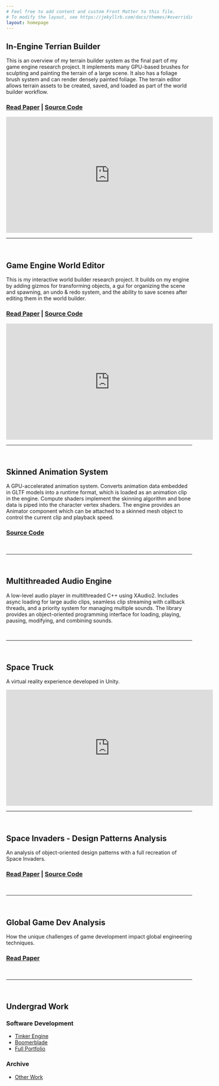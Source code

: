 ```yaml
---
# Feel free to add content and custom Front Matter to this file.
# To modify the layout, see https://jekyllrb.com/docs/themes/#overriding-theme-defaults
layout: homepage
---
```


<!-- Content -->

## In-Engine Terrian Builder
This is an overview of my terrain builder system as the final part of my game engine research project. It implements many GPU-based brushes for sculpting and painting the terrain of a large scene. It also has a foliage brush system and can render densely painted foliage. The terrain editor allows terrain assets to be created, saved, and loaded as part of the world builder workflow.
### [Read Paper](assets/research/ResearchProjectTerrainEditorPaper.pdf) | [Source Code](https://github.com/robbiegrier/Game-Engine)

<iframe width="560" height="315" src="https://www.youtube.com/embed/L6XEXuVbLBU?si=mcOxWJEXTaogOukv" title="YouTube video player" frameborder="0" allow="accelerometer; autoplay; clipboard-write; encrypted-media; gyroscope; picture-in-picture; web-share" referrerpolicy="strict-origin-when-cross-origin" allowfullscreen></iframe>

<br>

---

<br>

## Game Engine World Editor
This is my interactive world builder research project. It builds on my engine by adding gizmos for transforming objects, a gui for organizing the scene and spawning, an undo & redo system, and the ability to save scenes after editing them in the world builder.
### [Read Paper](assets/research/WorldEditorPaper.pdf) | [Source Code](https://github.com/robbiegrier/Game-Engine)

<iframe width="560" height="315" src="https://www.youtube.com/embed/mWYN3-QDYbc?si=yXZE_plx3i9THgFc" title="YouTube video player" frameborder="0" allow="accelerometer; autoplay; clipboard-write; encrypted-media; gyroscope; picture-in-picture; web-share" referrerpolicy="strict-origin-when-cross-origin" allowfullscreen></iframe>

<br>

---

<br>

## Skinned Animation System
A GPU-accelerated animation system. Converts animation data embedded in GLTF models into a runtime format, which is loaded as an animation clip in the engine. Compute shaders implement the skinning algorithm and bone data is piped into the character vertex shaders. The engine provides an Animator component which can be attached to a skinned mesh object to control the current clip and playback speed.
### [Source Code](https://github.com/robbiegrier/Game-Engine)

<br>

---

<br>

## Multithreaded Audio Engine
A low-level audio player in multithreaded C++ using XAudio2. Includes async loading for large audio clips, seamless clip streaming with callback threads, and a priority system for managing multiple sounds. The library provides an object-oriented programming interface for loading, playing, pausing, modifying, and combining sounds. 

<br>

---

<br>

## Space Truck
A virtual reality experience developed in Unity.
<iframe width="560" height="315" src="https://www.youtube.com/embed/RVm1o0vEtew?si=2ZVvNnNnIQ39kszB" title="YouTube video player" frameborder="0" allow="accelerometer; autoplay; clipboard-write; encrypted-media; gyroscope; picture-in-picture; web-share" referrerpolicy="strict-origin-when-cross-origin" allowfullscreen></iframe>

<br>

---

<br>

## Space Invaders - Design Patterns Analysis
An analysis of object-oriented design patterns with a full recreation of Space Invaders.
### [Read Paper](assets/research/SpaceInvadersDesignDocFinal.pdf) | [Source Code](https://github.com/robbiegrier/Space-Invaders)

<br>

---

<br>

## Global Game Dev Analysis
How the unique challenges of game development impact global engineering techniques.
### [Read Paper](assets/research/GSD_Research_Paper.pdf) 

<br>

---

<br>

## Undergrad Work

### Software Development
- [Tinker Engine](https://grier.hashnode.dev/tinker-engine)
- [Boomerblade](https://boomerblade.wixsite.com/boomerblade)
- [Full Portfolio](https://robbiegrier.wixsite.com/portfolio)

### Archive
- [Other Work](archive.md)